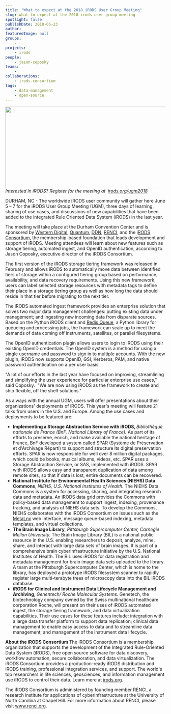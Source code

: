 ```yaml
---
title: "What to expect at the 2018 iRODS User Group Meeting"
slug: what-to-expect-at-the-2018-irods-user-group-meeting
spotlight: false
publishDate: 2018-05-23
author: 
featuredImage: null
groups:
    - 
projects:
    - irods
people:
    - jason-coposky
teams: 
    - 
collaborations:
    - irods-consortium
tags:
    - data-management
    - open-source
---
```

<em><img class="aligncenter size-large wp-image-17529" src="https://renci.org/wp-content/uploads/2018/05/Screen-Shot-2018-05-23-at-11.10.41-AM-1024x410.png" alt="" width="640" height="256" />Interested in iRODS? Register for the meeting at  </em><a href="http://irods.org/ugm2018"><em>irods.org/ugm2018</em></a>

DURHAM, NC - The worldwide iRODS user community will gather here June 5 – 7 for the iRODS User Group Meeting (UGM), three days of learning, sharing of use cases, and discussions of new capabilities that have been added to the integrated Rule Oriented Data System (iRODS) in the last year. 

The meeting will take place at the Durham Convention Center and is sponsored by <a href="http://www.hgst.com/life-sciences">Western Digital</a>, <a href="https://www.quantum.com/customerstories">Quantum</a>, <a href="https://www.ddn.com/">DDN</a>, <a href="https://www.renci.org/">RENCI</a>, and the i<a href="https://irods.org/about/">RODS Consortium</a>, the membership-based foundation that leads development and support of iRODS. Meeting attendees will learn about new features such as storage tiering, automated ingest, and OpenID authentication, according to Jason Coposky, executive director of the iRODS Consortium.

The first version of the iRODS storage tiering framework was released in February and allows iRODS to automatically move data between identified tiers of storage within a configured tiering group based on performance, availability, and data recovery requirements. Using this new framework, users can label selected storage resources with metadata tags to define their place in a storage tiering group as well as how long the data should reside in that tier before migrating to the next tier.

The iRODS automated ingest framework provides an enterprise solution that solves two major data management challenges: putting existing data under management; and ingesting new incoming data from disparate sources. Based on the Python iRODS client and <a href="http://python-rq.org/">Redis Queue</a>, a Python library for queueing and processing jobs, the framework can scale up to meet the demands of data coming off instruments, satellites, or parallel filesystems.

The OpenID authentication plugin allows users to login to iRODS using their existing OpenID credentials. The OpenID system is a method for using a single username and password to sign in to multiple accounts. With the new plugin, iRODS now supports OpenID, GSI, Kerberos, PAM, and native password authentication on a per user basis.

"A lot of our efforts in the last year have focused on improving, streamlining and simplifying the user experience for particular enterprise use cases," said Coposky.  "We are now using iRODS as the framework to create and ship flexible, off the shelf solutions."

As always with the annual UGM, users will offer presentations about their organizations' deployments of iRODS. This year's meeting will feature 21 talks from users in the U.S. and Europe. Among the use cases and deployments to be featured are:
<ul>
 	<li><strong>Implementing a Storage Abstraction Service with iRODS, </strong><em>Bibliothèque nationale de France (BnF, National Library of France). </em>As part of its efforts to preserve, enrich, and make available the national heritage of France, BnF developed a system called SPAR (Système de Préservation et d'Archivage Réparti) to support and structure its digital preservation efforts. SPAR is now responsible for well over 8 million digital packages, which could be books, musical albums, videos, etc. SPAR uses a Storage Abstraction Service, or SAS, implemented with iRODS. SPAR with iRODS allows easy and transparent duplication of data among remote sites, so that if data is lost, entire documents can be recovered.</li>
 	<li><strong>National Institute for Environmental Health Sciences (NIEHS) Data Commons</strong>, <em>NIEHS, U.S. National Institutes of Health. </em>The NIEHS Data Commons is a system for accessing, sharing, and integrating research data and metadata. An iRODS data grid provides the Commons with policy-based data management to support ingest, indexing, provenance tracking, and analysis of NIEHS data sets. To develop the Commons, NIEHS collaborates with the iRODS Consortium on issues such as the <a href="https://metalnx.github.io/">MetaLnx</a> web interface, message queue-based indexing, metadata templates, and virtual collections.</li>
 	<li><strong>The Brain Image Library</strong>, <em>Pittsburgh Supercomputer Center, Carnegie Mellon University. </em>The Brain Image Library (BIL) is a national public resource in the U.S. enabling researchers to deposit, analyze, mine, share, and interact with large data sets of brain images. It is part of a comprehensive brain cyberinfrastructure initiative by the U.S. National Institutes of Health. The BIL uses iRODS for data registration and metadata management for brain image data sets uploaded to the library. A team at the Pittsburgh Supercomputer Center, which is home to the library, has deployed a prototype iRODS filesystem scanner to rapidly register large multi-terabyte trees of microscopy data into the BIL iRODS database.</li>
 	<li><strong>iRODS for Clinical and Instrument Data Lifecycle Management and Archiving</strong>, <em>Genentech/ Roche Molecular Systems</em>. Genetech, the biotechnology company owned by the Swiss multinational healthcare corporation Roche, will present on their uses of iRODS automated ingest, the storage tiering framework, and data virtualization capabilities. Their use cases for these features include: integration with a large data transfer platform to support data replication; clinical data management to enable easy access to data and to streamline data management; and management of the instrument data lifecycle.</li>
</ul>
<strong>About the iRODS Consortium
</strong>The iRODS Consortium is a membership organization that supports the development of the Integrated Rule-Oriented Data System (iRODS), free open source software for data discovery, workflow automation, secure collaboration, and data virtualization. The iRODS Consortium provides a production-ready iRODS distribution and iRODS training, professional integration services, and support. The world's top researchers in life sciences, geosciences, and information management use iRODS to control their data. Learn more at <a href="http://irods.org/">irods.org</a>.

The iRODS Consortium is administered by founding member RENCI, a research institute for applications of cyberinfrastructure at the University of North Carolina at Chapel Hill. For more information about RENCI, please visit <a href="https://www.renci.org/">www.renci.org</a>.
